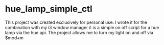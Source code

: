 # hue_lamp_simple_ctl
This project was created exclusively for personal use. I wrote it for the combination with my i3 window manager it is a simple on off script for a hue lamp via the hue api. The project allows me to turn my light on and off via $mod+m

